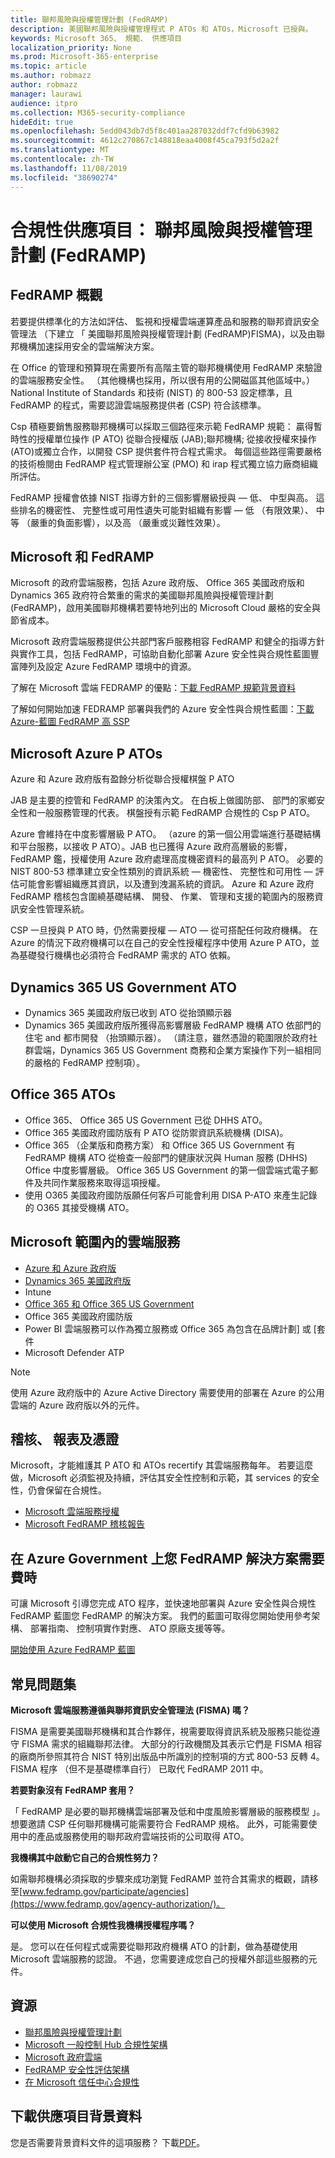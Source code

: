 ```yaml
---
title: 聯邦風險與授權管理計劃 (FedRAMP)
description: 美國聯邦風險與授權管理程式 P ATOs 和 ATOs，Microsoft 已授與。
keywords: Microsoft 365、 規範、 供應項目
localization_priority: None
ms.prod: Microsoft-365-enterprise
ms.topic: article
ms.author: robmazz
author: robmazz
manager: laurawi
audience: itpro
ms.collection: M365-security-compliance
hideEdit: true
ms.openlocfilehash: 5edd043db7d5f8c401aa287032ddf7cfd9b63982
ms.sourcegitcommit: 4612c270867c148818eaa4008f45ca793f5d2a2f
ms.translationtype: MT
ms.contentlocale: zh-TW
ms.lasthandoff: 11/08/2019
ms.locfileid: "38690274"
---
```

# <a name="compliance-offering-federal-risk-and-authorization-management-program-fedramp"></a>合規性供應項目： 聯邦風險與授權管理計劃 (FedRAMP)

## <a name="fedramp-overview"></a>FedRAMP 概觀

若要提供標準化的方法如評估、 監視和授權雲端運算產品和服務的聯邦資訊安全管理法 （下建立 「 美國聯邦風險與授權管理計劃 (FedRAMP)FISMA)，以及由聯邦機構加速採用安全的雲端解決方案。

在 Office 的管理和預算現在需要所有高階主管的聯邦機構使用 FedRAMP 來驗證的雲端服務安全性。 （其他機構也採用，所以很有用的公開磁區其他區域中。）National Institute of Standards 和技術 (NIST) 的 800-53 設定標準，且 FedRAMP 的程式，需要認證雲端服務提供者 (CSP) 符合該標準。

Csp 積極要銷售服務聯邦機構可以採取三個路徑來示範 FedRAMP 規範： 贏得暫時性的授權單位操作 (P ATO) 從聯合授權版 (JAB);聯邦機構; 從接收授權來操作 (ATO)或獨立合作，以開發 CSP 提供套件符合程式需求。 每個這些路徑需要嚴格的技術檢閱由 FedRAMP 程式管理辦公室 (PMO) 和 irap 程式獨立協力廠商組織所評估。

FedRAMP 授權會依據 NIST 指導方針的三個影響層級授與 — 低、 中型與高。 這些排名的機密性、 完整性或可用性遺失可能對組織有影響 — 低 （有限效果）、 中等 （嚴重的負面影響），以及高 （嚴重或災難性效果）。

## <a name="microsoft-and-fedramp"></a>Microsoft 和 FedRAMP

Microsoft 的政府雲端服務，包括 Azure 政府版、 Office 365 美國政府版和 Dynamics 365 政府符合繁重的需求的美國聯邦風險與授權管理計劃 (FedRAMP)，啟用美國聯邦機構若要特地列出的 Microsoft Cloud 嚴格的安全與節省成本。

Microsoft 政府雲端服務提供公共部門客戶服務相容 FedRAMP 和健全的指導方針與實作工具，包括 FedRAMP，可協助自動化部署 Azure 安全性與合規性藍圖豐富陣列及設定 Azure FedRAMP 環境中的資源。

了解在 Microsoft 雲端 FEDRAMP 的優點：[下載 FedRAMP 規範背景資料](https://aka.ms/fedramp-backgrounder)

了解如何開始加速 FEDRAMP 部署與我們的 Azure 安全性與合規性藍圖：[下載 Azure-藍圖 FedRAMP 高 SSP](https://servicetrust.microsoft.com/ViewPage/Blueprint?command=Download&downloadType=Document&downloadId=64de30d4-42c6-47e7-bd52-0be935710df9&docTab=fc060920-cdb8-11e7-bacf-0bf52b09d912_FedRAMP%20Blueprint)

## <a name="microsoft-azure-p-atos"></a>Microsoft Azure P ATOs

Azure 和 Azure 政府版有盈餘分析從聯合授權棋盤 P ATO

JAB 是主要的控管和 FedRAMP 的決策內文。 在白板上做國防部、 部門的家鄉安全性和一般服務管理的代表。 棋盤授有示範 FedRAMP 合規性的 Csp P ATO。

Azure 會維持在中度影響層級 P ATO。 （azure 的第一個公用雲端進行基礎結構和平台服務，以接收 P ATO）。JAB 也已獲得 Azure 政府高層級的影響，FedRAMP 鑑，授權使用 Azure 政府處理高度機密資料的最高列 P ATO。 必要的 NIST 800-53 標準建立安全性類別的資訊系統 — 機密性、 完整性和可用性 — 評估可能會影響組織應其資訊，以及遭到洩漏系統的資訊。 Azure 和 Azure 政府 FedRAMP 稽核包含圍繞基礎結構、 開發、 作業、 管理和支援的範圍內的服務資訊安全性管理系統。

CSP 一旦授與 P ATO 時，仍然需要授權 — ATO — 從可搭配任何政府機構。 在 Azure 的情況下政府機構可以在自己的安全性授權程序中使用 Azure P ATO，並為基礎發行機構也必須符合 FedRAMP 需求的 ATO 依賴。

## <a name="dynamics-365-us-government-ato"></a>Dynamics 365 US Government ATO

- Dynamics 365 美國政府版已收到 ATO 從抬頭顯示器
- Dynamics 365 美國政府版所獲得高影響層級 FedRAMP 機構 ATO 依部門的住宅 and 都市開發 （抬頭顯示器）。 （請注意，雖然憑證的範圍限於政府社群雲端，Dynamics 365 US Government 商務和企業方案操作下列一組相同的嚴格的 FedRAMP 控制項）。

## <a name="office-365-atos"></a>Office 365 ATOs

- Office 365、 Office 365 US Government 已從 DHHS ATO。
- Office 365 美國政府國防版有 P ATO 從防禦資訊系統機構 (DISA)。
- Office 365 （企業版和商務方案） 和 Office 365 US Government 有 FedRAMP 機構 ATO 從檢查一般部門的健康狀況與 Human 服務 (DHHS) Office 中度影響層級。 Office 365 US Government 的第一個雲端式電子郵件及共同作業服務來取得這項授權。
- 使用 O365 美國政府國防版願任何客戶可能會利用 DISA P-ATO 來產生記錄的 O365 其接受機構 ATO。

## <a name="microsoft-in-scope-cloud-services"></a>Microsoft 範圍內的雲端服務

- [Azure 和 Azure 政府版](https://go.microsoft.com/fwlink/p/?linkid=2095323)
- [Dynamics 365 美國政府版](https://aka.ms/d365-compliance-list)
- Intune
- [Office 365 和 Office 365 US Government](https://aka.ms/o365-compliance-framework)
- Office 365 美國政府國防版
- Power BI 雲端服務可以作為獨立服務或 Office 365 為包含在品牌計劃] 或 [套件
- Microsoft Defender ATP

> [!NOTE]
> 使用 Azure 政府版中的 Azure Active Directory 需要使用的部署在 Azure 的公用雲端的 Azure 政府版以外的元件。

## <a name="audits-reports-and-certificates"></a>稽核、 報表及憑證

Microsoft，才能維護其 P ATO 和 ATOs recertify 其雲端服務每年。 若要這麼做，Microsoft 必須監視及持續，評估其安全性控制和示範，其 services 的安全性，仍會保留在合規性。

- [Microsoft 雲端服務授權](https://marketplace.fedramp.gov/#/product/azure-government?sort=productName&productNameSearch=azure)
- [Microsoft FedRAMP 稽核報告](https://aka.ms/MicrosoftFedRAMPAuditDocuments)

## <a name="ramp-up-your-fedramp-solutions-on-azure-government"></a>在 Azure Government 上您 FedRAMP 解決方案需要費時

可讓 Microsoft 引導您完成 ATO 程序，並快速地部署與 Azure 安全性與合規性 FedRAMP 藍圖您 FedRAMP 的解決方案。 我們的藍圖可取得您開始使用參考架構、 部署指南、 控制項實作對應、 ATO 原廠支援等等。

[開始使用 Azure FedRAMP 藍圖](https://aka.ms/fedrampblueprint)

## <a name="frequently-asked-questions"></a>常見問題集

**Microsoft 雲端服務遵循與聯邦資訊安全管理法 (FISMA) 嗎？**

FISMA 是需要美國聯邦機構和其合作夥伴，視需要取得資訊系統及服務只能從遵守 FISMA 需求的組織聯邦法律。 大部分的行政機關及其表示它們是 FISMA 相容的廠商所參照其符合 NIST 特別出版品中所識別的控制項的方式 800-53 反轉 4。 FISMA 程序 （但不是基礎標準自行） 已取代 FedRAMP 2011 中。

**若要對象沒有 FedRAMP 套用？**

「 FedRAMP 是必要的聯邦機構雲端部署及低和中度風險影響層級的服務模型 」。 想要邀請 CSP 任何聯邦機構可能需要符合 FedRAMP 規格。 此外，可能需要使用中的產品或服務使用的聯邦政府雲端技術的公司取得 ATO。

**我機構其中啟動它自己的合規性努力？**

如需聯邦機構必須採取的步驟來成功瀏覽 FedRAMP 並符合其需求的概觀，請移至[www.fedramp.gov/participate/agencies](https://www.fedramp.gov/agency-authorization/)。

**可以使用 Microsoft 合規性我機構授權程序嗎？**

是。 您可以在任何程式或需要從聯邦政府機構 ATO 的計劃，做為基礎使用 Microsoft 雲端服務的認證。 不過，您需要達成您自己的授權外部這些服務的元件。

## <a name="resources"></a>資源

- [聯邦風險與授權管理計劃](https://www.fedramp.gov/)
- [Microsoft 一般控制 Hub 合規性架構](https://www.microsoft.com/trustcenter/common-controls-hub)
- [Microsoft 政府雲端](https://go.microsoft.com/fwlink/p/?linkid=2087246)
- [FedRAMP 安全性評估架構](https://go.microsoft.com/fwlink/p/?linkid=2099507)
- [在 Microsoft 信任中心合規性](https://www.microsoft.com/trust-center/compliance/compliance-overview)

## <a name="download-the-offering-backgrounder"></a>下載供應項目背景資料

您是否需要背景資料文件的這項服務？ 下載[PDF](https://download.microsoft.com/download/6/B/7/6B7B25B8-D44F-439A-80A9-1ED04C88B922/FedRAMP_backgrounder-2018.pdf)。
